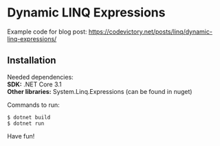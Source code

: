 # Dynamic LINQ Expressions

Example code for blog post: https://codevictory.net/posts/linq/dynamic-linq-expressions/

## Installation

Needed dependencies:  
**SDK:** .NET Core 3.1  
**Other libraries:** System.Linq.Expressions (can be found in nuget)

Commands to run:
```
$ dotnet build
$ dotnet run
```

Have fun!
